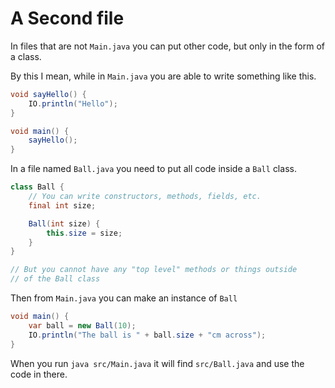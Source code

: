 # A Second file

In files that are not `Main.java` you can put other code, but
only in the form of a class.

By this I mean, while in `Main.java` you are able to write something like this.

```java
void sayHello() {
    IO.println("Hello");
}

void main() {
    sayHello();
}
```

In a file named `Ball.java` you need to put all code inside a `Ball` class.

```java
class Ball {
    // You can write constructors, methods, fields, etc.
    final int size;

    Ball(int size) {
        this.size = size;
    }
}

// But you cannot have any "top level" methods or things outside
// of the Ball class
```

Then from `Main.java` you can make an instance of `Ball`

```java
void main() {
    var ball = new Ball(10);
    IO.println("The ball is " + ball.size + "cm across");
}
```

When you run `java src/Main.java` it will find `src/Ball.java` and use the code in there.